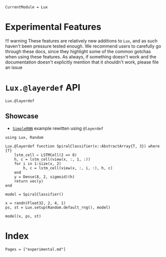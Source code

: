 ```@meta
CurrentModule = Lux
```

# Experimental Features

!!! warning
    These features are relatively new additions to `Lux`, and as such haven't been pressure tested enough. We recommend users to carefully go through these docs, since they highlight some of the common gotchas when using these features. As always, if something doesn't work and the documentation doesn't explicitly mention that it shouldn't work, please file an issue

# `Lux.@layerdef` API

```@docs
Lux.@layerdef
```

## Showcase

* [`SimpleRNN`](/examples/SimpleRNN/main.jl) example rewitten using `@layerdef`

```@example
using Lux, Random

Lux.@layerdef function SpiralClassifier(x::AbstractArray{T, 3}) where {T}
    lstm_cell ← LSTMCell(2 => 8)
    h, c = lstm_cell(view(x, :, 1, :))
    for i in 1:size(x, 2)
        h, c = lstm_cell(view(x, :, i, :), h, c)
    end
    y = Dense(8, 2, sigmoid)(h)
    return vec(y)
end

model = SpiralClassifier()

x = randn(Float32, 2, 4, 1)
ps, st = Lux.setup(Random.default_rng(), model)

model(x, ps, st)
```

# Index

```@index
Pages = ["experimental.md"]
```
